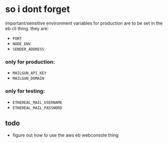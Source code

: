 # so i dont forget

important/sensitive environment variables for production are to be set in the eb cli thing. they are:

- `PORT`
- `NODE_ENV`
- `SENDER_ADDRESS`

### only for production:

- `MAILGUN_API_KEY`
- `MAILGUN_DOMAIN`

### only for testing:

- `ETHEREAL_MAIL_USERNAME`
- `ETHEREAL_MAIL_PASSWORD`

## todo

- figure out how to use the aws eb webconsole thing
